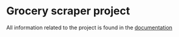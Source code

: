 # Grocery scraper project
All information related to the project is found in the [documentation](https://blakenerdway.github.io/shopping-list)